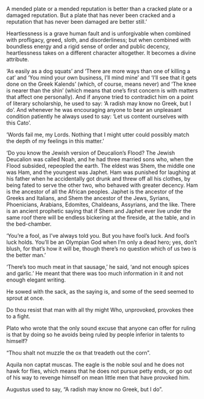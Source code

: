 A mended plate or a mended reputation is better than a cracked plate or a damaged reputation. But a plate that has never been cracked and a reputation that has never been damaged are better still.’


Heartlessness is a grave human fault and is unforgivable when combined with profligacy, greed, sloth, and disorderliness; but when combined with boundless energy and a rigid sense of order and public decency, heartlessness takes on a different character altogether. It becomes a divine attribute.


‘As easily as a dog squats’ and ‘There are more ways than one of killing a cat’ and ‘You mind your own business, I’ll mind mine’ and ‘I’ll see that it gets done on the Greek Kalends’ (which, of course, means never) and ‘The knee is nearer than the shin’ (which means that one’s first concern is with matters that affect one personally). And if anyone tried to contradict him on a point of literary scholarship, he used to say: ‘A radish may know no Greek, but I do’. And whenever he was encouraging anyone to bear an unpleasant condition patiently he always used to say: ‘Let us content ourselves with this Cato’.


‘Words fail me, my Lords. Nothing that I might utter could possibly match the depth of my feelings in this matter.’


‘Do you know the Jewish version of Deucalion’s Flood? The Jewish Deucalion was called Noah, and he had three married sons who, when the Flood subsided, repeopled the earth. The eldest was Shem, the middle one was Ham, and the youngest was Japhet. Ham was punished for laughing at his father when he accidentally got drunk and threw off all his clothes, by being fated to serve the other two, who behaved with greater decency. Ham is the ancestor of all the African peoples. Japhet is the ancestor of the Greeks and Italians, and Shem the ancestor of the Jews, Syrians, Phoenicians, Arabians, Edomites, Chaldeans, Assyrians, and the like. There is an ancient prophetic saying that if Shem and Japhet ever live under the same roof there will be endless bickering at the fireside, at the table, and in the bed-chamber.


‘You’re a fool, as I’ve always told you. But you have fool’s luck. And fool’s luck holds. You’ll be an Olympian God when I’m only a dead hero; yes, don’t blush, for that’s how it will be, though there’s no question which of us two is the better man.’


‘There’s too much meat in that sausage,’ he said, ‘and not enough spices and garlic.’ He meant that there was too much information in it and not enough elegant writing.


He sowed with the sack, as the saying is, and some of the seed seemed to sprout at once.


Do thou resist that man with all thy might Who, unprovoked, provokes thee to a fight.


Plato who wrote that the only sound excuse that anyone can offer for ruling is that by doing so he avoids being ruled by people inferior in talents to himself?


“Thou shalt not muzzle the ox that treadeth out the corn”.


Aquila non captat muscas. The eagle is the noble soul and he does not hawk for flies, which means that he does not pursue petty ends, or go out of his way to revenge himself on mean little men that have provoked him.


Augustus used to say, “A radish may know no Greek, but I do”.


